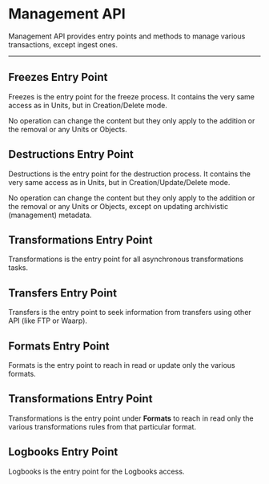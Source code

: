 Management API
===============

Management API provides entry points and methods to manage various transactions, except ingest ones.

----------
Freezes Entry Point
-------------
Freezes is the entry point for the freeze process. It contains the very same access as in Units, but in Creation/Delete mode.

No operation can change the content but they only apply to the addition or the removal or any Units or Objects.


Destructions Entry Point
-------------
Destructions is the entry point for the destruction process. It contains the very same access as in Units, but in Creation/Update/Delete mode.

No operation can change the content but they only apply to the addition or the removal or any Units or Objects, except on updating archivistic (management) metadata.


Transformations Entry Point
-------------
Transformations is the entry point for all asynchronous transformations tasks.


Transfers Entry Point
-------------
Transfers is the entry point to seek information from transfers using other API (like FTP or Waarp).


Formats Entry Point
-------------
Formats is the entry point to reach in read or update only the various formats.


Transformations Entry Point
-------------
Transformations is the entry point under **Formats** to reach in read only the various transformations rules from that particular format.


Logbooks Entry Point
-------------
Logbooks is the entry point for the Logbooks access.
